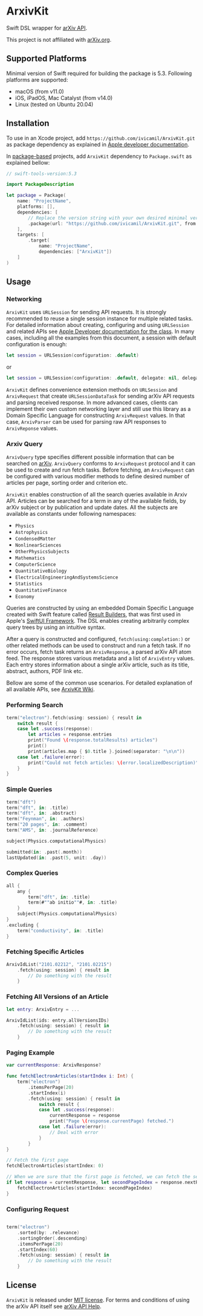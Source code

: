 # ArxivKit

Swift DSL wrapper for [arXiv API](https://arxiv.org/help/api/).

This project is not affiliated with [arXiv.org](https://arxiv.org). 

## Supported Platforms

Minimal version of Swift required for building the package is 5.3. Following platforms are supported:

- macOS (from v11.0)
- iOS, iPadOS, Mac Catalyst (from v14.0)
- Linux (tested on Ubuntu 20.04)

## Installation

To use in an Xcode project, add `https://github.com/ivicamil/ArxivKit.git` as package dependency as explained in [Apple developer documentation](https://developer.apple.com/documentation/xcode/adding_package_dependencies_to_your_app).

In [package-based](https://swift.org/package-manager/) projects, add `ArxivKit` dependency to `Package.swift` as explained bellow: 

```swift
// swift-tools-version:5.3

import PackageDescription

let package = Package(
    name: "ProjectName",
    platforms: [],
    dependencies: [
        // Replace the version string with your own desired minimal version.
        .package(url: "https://github.com/ivicamil/ArxivKit.git", from: "2.0.0")
    ],
    targets: [
        .target(
            name: "ProjectName",
            dependencies: ["ArxivKit"])
    ]
)
```

## Usage

### Networking

`ArxivKit` uses `URLSession` for sending API requests. It is strongly recommended to reuse a single session instance for multiple related tasks. For detailed information about creating, configuring and using `URLSession` and related APIs see [Apple Developer documentation for the class](https://developer.apple.com/documentation/foundation/urlsession). In many cases, including all the examples from this document, a session with default configuration is enough:

```swift
let session = URLSession(configuration: .default)
```
or

```swift
let session = URLSession(configuration: .default, delegate: nil, delegateQueue: .main)
```

`ArxivKit` defines convenience extension methods on `URLSession` and `ArxivRequest` that create `URLSessionDataTask` for sending arXiv API requests and parsing received response. In more advanced cases, clients can implement their own custom networking layer and still use this library as a Domain Specific Language for constructing `ArxivRequest` values. In that case, `ArxivParser` can be used for parsing raw API responses to `ArxivReponse` values.

### Arxiv Query

`ArxivQuery` type specifies different possible information that can be searched on [arXiv](https://arxiv.org). `ArxivQuery` conforms to `ArxivRequest` protocol and it can be used to create and run fetch tasks. Before fetching, an `ArxivRequest` can be configured with various modifier methods to define desired number of articles per page, sorting order and criterion etc.

`ArxivKit` enables construction of all the search queries available in Arxiv API. Articles can be searched for a term in any of the available fields, by arXiv subject or by publication and update dates. All the subjects are available as constants under following namespaces:

- `Physics`
- `Astrophysics`
- `CondensedMatter`
- `NonlinearSciences`
- `OtherPhysicsSubjects`
- `Mathematics`
- `ComputerScience`
- `QuantitativeBiology`
- `ElectricalEngineeringAndSystemsScience`
- `Statistics`
- `QuantitativeFinance`
- `Economy`

Queries are constructed by using an embedded Domain Specific Language created with Swift feature called [Result Builders](https://github.com/apple/swift-evolution/blob/main/proposals/0289-result-builders.md), that was first used in Apple's [SwiftUI Framework](https://developer.apple.com/xcode/swiftui/). The DSL enables creating arbitrarily complex query trees by using an intuitive syntax. 

After a query is constructed and configured, `fetch(using:completion:)` or other related methods can be used to construct and run a fetch task. If no error occurs, fetch task returns an `ArxivResponse`, a parsed arXiv API atom feed. The response stores various metadata and a list of `ArxivEntry` values. Each entry stores information about a single arXiv article, such as its title, abstract, authors, PDF link etc.

Bellow are some of the common use scenarios. For detailed explanation of all available APIs, see [ArxivKit Wiki](https://github.com/ivicamil/ArxivKit/wiki).

### Performing Search

```swift
term("electron").fetch(using: session) { result in
    switch result {
    case let .success(response):
        let articles = response.entries
        print("Found \(response.totalResults) articles")
        print()
        print(articles.map { $0.title }.joined(separator: "\n\n"))
    case let .failure(error):
        print("Could not fetch articles: \(error.localizedDescription)")
    }
}
```
### Simple Queries

```swift
term("dft")
term("dft", in: .title)
term("dft", in: .abstract)
term("Feynman", in: .authors)
term("20 pages", in: .comment)
term("AMS", in: .journalReference)

subject(Physics.computationalPhysics)

submitted(in: .past(.month))
lastUpdated(in: .past(5, unit: .day))
```

### Complex Queries

``` swift
all {
    any {
        term("dft", in: .title)
        term(#""ab initio""#, in: .title)
    }
    subject(Physics.computationalPhysics)
}
.excluding {
    term("conductivity", in: .title)
}
```

### Fetching Specific Articles

```swift
ArxivIdList("2101.02212", "2101.02215")
    .fetch(using: session) { result in
        // Do something with the result
    }
```

### Fetching All Versions of an Article

```swift
let entry: ArxivEntry = ...

ArxivIdList(ids: entry.allVersionsIDs)
    .fetch(using: session) { result in
        // Do something with the result
    }
```

### Paging Example

```swift
var currentResponse: ArxivResponse?

func fetchElectronArticles(startIndex i: Int) {
    term("electron")
        .itemsPerPage(20)
        .startIndex(i)
        .fetch(using: session) { result in
            switch result {
            case let .success(response):
                currentResponse = response
                print("Page \(response.currentPage) fetched.")
            case let .failure(error):
                // Deal with error
            }
        }
}

// Fetch the first page
fetchElectronArticles(startIndex: 0)

// When we are sure that the first page is fetched, we can fetch the second page
if let response = currentResponse, let secondPageIndex = response.nextPageStartIndex {
    fetchElectronArticles(startIndex: secondPageIndex)
}
```

### Configuring Request

```swift

term("electron")
    .sorted(by: .relevance)
    .sortingOrder(.descending)
    .itemsPerPage(20)
    .startIndex(60)
    .fetch(using: session) { result in
        // Do something with the result
    }
```

## License

`ArxivKit` is released under [MIT license](LICENSE). For terms and conditions of using the arXiv API itself see [arXiv API Help](https://arxiv.org/help/api).
